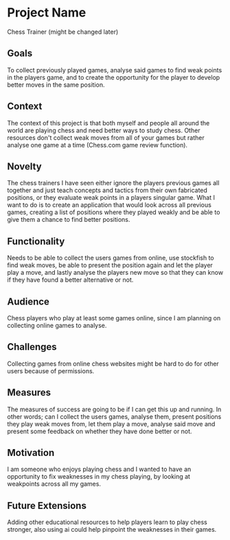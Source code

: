 # Project Name
Chess Trainer (might be changed later)
## Goals
To collect previously played games, analyse said games to find weak points in the players game,
and to create the opportunity for the player to develop better moves in the same position. 
## Context
The context of this project is that both myself and people all around the world are playing chess and need better ways to 
study chess. Other resources don't collect weak moves from all of your games but rather analyse one game at a time (Chess.com game review function). 
## Novelty
The chess trainers I have seen either ignore the players previous games all together and just teach concepts and tactics
from their own fabricated positions, or they evaluate weak points in a players singular game. What I want to do is to create an application that would look across all previous games, creating a list of positions where they played weakly and be able to give them a chance to find better positions. 
## Functionality
Needs to be able to collect the users games from online, use stockfish to find weak moves, be able to 
present the position again and let the player play a move, and lastly analyse the players new move so that they can know 
if they have found a better alternative or not. 
## Audience
Chess players who play at least some games online, since I am planning on collecting online games to analyse. 
## Challenges
Collecting games from online chess websites might be hard to do for other users because of permissions. 
## Measures
The measures of success are going to be if I can get this up and running. In other words; can I collect the users games, analyse them, present positions they play weak moves from, let them play a move, analyse said move and present some feedback on whether they have done better or not. 
## Motivation
I am someone who enjoys playing chess and I wanted to have an opportunity to fix weaknesses in my chess playing, by looking at weakpoints across all my games. 
## Future Extensions
Adding other educational resources to help players learn to play chess stronger, also using ai could help pinpoint the weaknesses in their games. 

